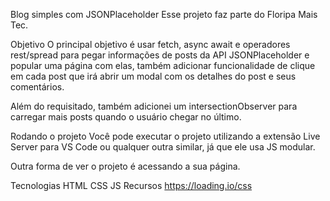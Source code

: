 Blog simples com JSONPlaceholder
Esse projeto faz parte do Floripa Mais Tec.

Objetivo
O principal objetivo é usar fetch, async await e operadores rest/spread para pegar informações de posts da API JSONPlaceholder e popular uma página com elas, também adicionar funcionalidade de clique em cada post que irá abrir um modal com os detalhes do post e seus comentários.

Além do requisitado, também adicionei um intersectionObserver para carregar mais posts quando o usuário chegar no último.

Rodando o projeto
Você pode executar o projeto utilizando a extensão Live Server para VS Code ou qualquer outra similar, já que ele usa JS modular.

Outra forma de ver o projeto é acessando a sua página.

Tecnologias
HTML
CSS
JS
Recursos
https://loading.io/css

